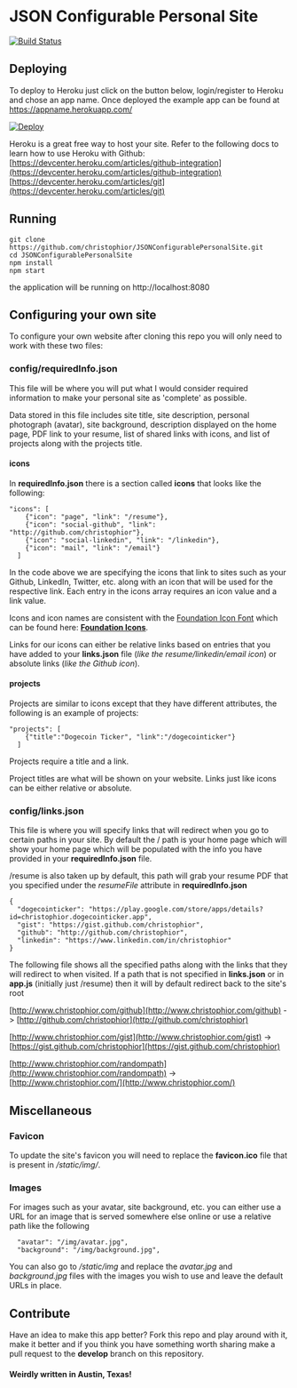 JSON Configurable Personal Site
======================

[![Build Status](https://travis-ci.org/christophior/JSONConfigurablePersonalSite.svg?branch=develop)](https://travis-ci.org/christophior/JSONConfigurablePersonalSite)

## Deploying
To deploy to Heroku just click on the button below, login/register to Heroku and chose an app name. Once deployed the example app can be found at https://appname.herokuapp.com/

[![Deploy](https://www.herokucdn.com/deploy/button.png)](https://heroku.com/deploy)

Heroku is a great free way to host your site. Refer to the following docs to learn how to use Heroku with Github:
[https://devcenter.heroku.com/articles/github-integration](https://devcenter.heroku.com/articles/github-integration)  
[https://devcenter.heroku.com/articles/git](https://devcenter.heroku.com/articles/git)


## Running
```
git clone https://github.com/christophior/JSONConfigurablePersonalSite.git
cd JSONConfigurablePersonalSite
npm install
npm start
```
the application will be running on http://localhost:8080

## Configuring your own site
To configure your own website after cloning this repo you will only need to work with these two files:

### **config/requiredInfo.json**
This file will be where you will put what I would consider required information to make your personal site as 'complete' as possible. 

Data stored in this file includes site title, site description, personal photograph (avatar), site background, description displayed on the home page, PDF link to your resume, list of shared links with icons, and list of projects along with the projects title.

#### icons
In **requiredInfo.json** there is a section called **icons** that looks like the following:
```
"icons": [
    {"icon": "page", "link": "/resume"},
    {"icon": "social-github", "link": "http://github.com/christophior"},
    {"icon": "social-linkedin", "link": "/linkedin"},
    {"icon": "mail", "link": "/email"}
  ]
```
In the code above we are specifying the icons that link to sites such as your Github, LinkedIn, Twitter, etc. along with an icon that will be used for the respective link. Each entry in the icons array requires an icon value and a link value.

Icons and icon names are consistent with the [Foundation Icon Font](http://zurb.com/playground/foundation-icon-fonts-3#allicons) which can be found here: **[Foundation Icons](http://zurb.com/playground/foundation-icon-fonts-3#allicons)**. 

Links for our icons can either be relative links based on entries that you have added to your **links.json** file (*like  the resume/linkedin/email icon*) or absolute links (*like the Github icon*).

#### projects
Projects are similar to icons except that they have different attributes, the following is an example of projects:
```
"projects": [
    {"title":"Dogecoin Ticker", "link":"/dogecointicker"}
  ]
```
Projects require a title and a link. 

Project titles are what will be shown on your website. Links just like icons can be either relative or absolute.


### **config/links.json**
This file is where you will specify links that will redirect when you go to certain paths in your site. By default the / path is your home page which will show your home page which will be populated with the info you have provided in your **requiredInfo.json** file. 

/resume is also taken up by default, this path will grab your resume PDF that you specified under the *resumeFile* attribute in **requiredInfo.json**

```
{
  "dogecointicker": "https://play.google.com/store/apps/details?id=christophior.dogecointicker.app",
  "gist": "https://gist.github.com/christophior",
  "github": "http://github.com/christophior",
  "linkedin": "https://www.linkedin.com/in/christophior"
}
```

The following file shows all the specified paths along with the links that they will redirect to when visited. If a path that is not specified in **links.json** or in **app.js** (initially just /resume) then it will by default redirect back to the site's root

[http://www.christophior.com/github](http://www.christophior.com/github) -> [http://github.com/christophior](http://github.com/christophior)

[http://www.christophior.com/gist](http://www.christophior.com/gist) -> [https://gist.github.com/christophior](https://gist.github.com/christophior)

[http://www.christophior.com/randompath](http://www.christophior.com/randompath) -> [http://www.christophior.com/](http://www.christophior.com/)

## Miscellaneous
### **Favicon**
To update the site's favicon you will need to replace the **favicon.ico** file that is present in */static/img/*. 


### **Images**
For images such as your avatar, site background, etc. you can either use a URL for an image that is served somewhere else online or use a relative path like the following
~~~
  "avatar": "/img/avatar.jpg",
  "background": "/img/background.jpg",
~~~
You can also go to */static/img* and replace the *avatar.jpg* and *background.jpg* files with the images you wish to use and leave the default URLs in place.

## Contribute
Have an idea to make this app better? Fork this repo and play around with it, make it better and if you think you have something worth sharing make a pull request to the **develop** branch on this repository. 


#### **Weirdly written in Austin, Texas!**